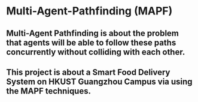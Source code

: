 # Multi-Agent-Pathfinding (MAPF)
## Multi-Agent Pathfinding is about the problem that agents will be able to follow these paths concurrently without colliding with each other.  
## This project is about a Smart Food Delivery System on HKUST Guangzhou Campus via using the MAPF techniques.
